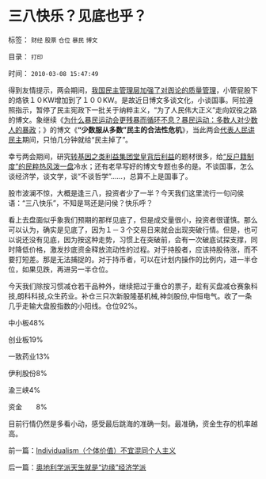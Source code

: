 # 三八快乐？见底也乎？

标签： `财经` `股票` `仓位` `暴民` `博文` 

目录： `打印`

时间： `2010-03-08 15:47:49`

得到友情提示，两会期间，[我国民主管理层加强了对舆论的质量管理](../../../2009/6/21/舆论诱导推广科学的发展观.md)，小管屁股下的烙铁１０KW增加到了１００KW。是故近日博文多谈文化，小谈国事。阿拉遵照指示，暂停了民主宪政下一批关于纳粹主义，“为了人民伟大正义”走向奴役之路的博文。象继续《[为什么暴民运动会更残暴而循环不息？暴民运动：多数人对少数人的暴政](http://cid-36d976e82bb7123d.spaces.live.com/blog/cns%2136D976E82BB7123D%21947.entry)；》的博文《**“少数服从多数”民主的合法性危机**》，当此两会[代表人民讲民主](http://blog.163.com/darthvad/blog/static/5339947020094211013072)期间，只怕几分钟就给“民主掉了”。

幸亏两会期间，研究[转基因之类利益集团堂皇背后利益](../../../2010/3/4/“爱国分子”之“转基因经过一代人的检验”不成理由.md)的题材很多，给[“反户籍制度”的民粹热风泼一盘](../../../2010/3/6/向移民倾斜，居民如何实现“安居乐业”呢.md)冷水；还有老早写好的博文专题也多的是。不谈国事，怎么谈经济学，谈文学，谈“不谈哲学”……，总算不上是国事了。

股市波澜不惊，大概是逢三八，投资者少了一半？今天我们这里流行一句问侯语：“三八快乐”，不知是骂还是问侯？快乐呼？

看上去盘面似乎象我们预期的那样见底了，但是成交量很小，投资者很谨慎。那么可以认为，确实是见底了，因为１－３个交易日来就会出现突破行情。但是，也可以说还没有见底，因为按这种走势，习惯上在突破前，会有一次破底试探支撑，同时降低价格，激发抄底资金释放流动性的过程。对于持股者，应该持股待涨，而不要打短差。那是无法捕捉的。对于持币者，可以在计划内操作的比例内，进一半仓位，如果见跌，再进另一半仓位。

今天我们除按习惯减仓若干品种外，继续把过于重仓的票子，趁有买盘减仓赛象科技,朗科科技,众生药业。补仓三只次新股隆基机械,神剑股份,中恒电气。收了一条几乎走输大盘股指数的小阳线。仓位92%。

中小板48%

创业板19%

一致药业13%

伊利股份8%

渝三峡4%

资金　　8%

目前行情仍然是多看小动，感受最后跳海的准确一刻。最准确，资金生存的机率越高。



前一篇：[Individualism（个体价值）不宜混同个人主义](../../../2010/3/7/Individualism（个体价值）不宜混同个人主义.md)

后一篇：[奥地利学派天生就是“边缘”经济学派](../../../2010/3/8/奥地利学派天生就是“边缘”经济学派.md)